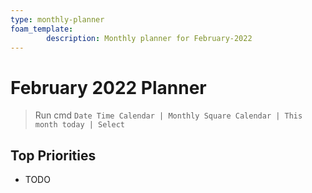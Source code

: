 ```yaml
---
type: monthly-planner
foam_template:
		description: Monthly planner for February-2022
---
```


# February 2022 Planner

> Run cmd `Date Time Calendar | Monthly Square Calendar | This month today | Select`

## Top Priorities

- TODO
